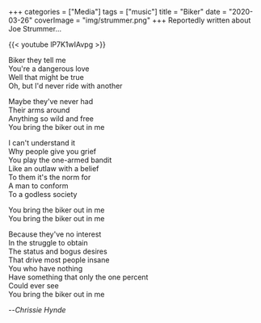 +++
categories = ["Media"]
tags = ["music"]
title = "Biker"
date = "2020-03-26"
coverImage = "img/strummer.png"
+++
Reportedly written about Joe Strummer... 
<!--more-->  
{{< youtube lP7K1wIAvpg >}}  
  
Biker they tell me  
You're a dangerous love  
Well that might be true  
Oh, but I'd never ride with another  

Maybe they've never had  
Their arms around  
Anything so wild and free  
You bring the biker out in me  

I can't understand it  
Why people give you grief  
You play the one-armed bandit  
Like an outlaw with a belief  
To them it's the norm for  
A man to conform  
To a godless society  

You bring the biker out in me  
You bring the biker out in me  

Because they've no interest  
In the struggle to obtain  
The status and bogus desires  
That drive most people insane  
You who have nothing  
Have something that only the one percent  
Could ever see  
You bring the biker out in me     

--<cite>Chrissie Hynde</cite>    
